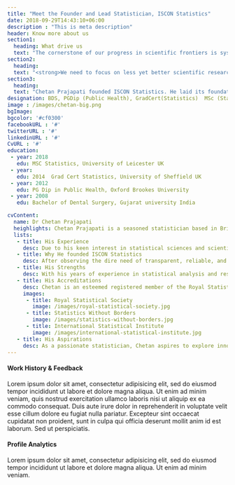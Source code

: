 ```yaml
---
title: "Meet the Founder and Lead Statistician, ISCON Statistics"
date: 2018-09-29T14:43:10+06:00
description : "This is meta description"
header: Know more about us
section1:
  heading: What drive us
  text: "The cornerstone of our progress in scientific frontiers is systematic research. Through it, we are able to advance our knowledge and expertise like never before. The advancements in computing technologies and a tremendous increase in the amount of data have placed a huge responsibility on statistical sciences to be transparent and accurate. Now, it has a crucial role in the development of 'good scientific practices' for the larger benefit of society. <br> <br> Statistics act as a powerful tool for describing, summarising, and deriving inferences from the data. But at the same time, in the wrong hands, it can be misused for publishing misleading research with deceptive headlines and inaccurate methodologies, wrong evaluations, and poor-quality reporting. Based on these unreliable and faulty research findings, many businesses, organisations, and government agencies make decisions that lead to detrimental effects on society and damages people's trust in scientific research."
section2:
  heading: 
  text: "<strong>We need to focus on less yet better scientific research, which should be performed for the right reasons.</strong> <br> These are the words of Doug Altman, a recognised statistician of Oxford University, published in 1994 in the Editorial of ‘The Scandal of Poor Medical Research.'"
section3:
  heading: 
  text: "Chetan Prajapati founded ISCON Statistics. He laid its foundation on two core principles of ethical statistical practice: <br> <ol><li> <strong>Quality in statistical methodology application</strong></li><li><strong>Quality in research reporting </strong></li></ol> <br>At ISCON Statistics, we ardently follow both these principles to deliver precise and quality results. Our expertise in statistical and scientific methodology enables us to perform comprehensive, in-depth, and accurate statistical analysis of the provided data. In turn, this helps you achieve high-quality and reproducible research results, enabling you to make logical and informed decisions."
designation: BDS, PGDip (Public Health), GradCert(Statistics)  MSc (Statistics)
image : /images/chetan-big.png
bgImage: 
bgcolor: '#cf0300'
facebookURL : '#'
twitterURL : '#'
linkedinURL : '#'
CvURL : '#'
education:
 - year: 2018   
   edu: MSC Statistics, University of Leicester UK
 - year: 
   edu: 2014  Grad Cert Statistics, University of Sheffield UK
 - year: 2012  
   edu: PG Dip in Public Health, Oxford Brookes University
 - year: 2008  
   edu: Bachelor of Dental Surgery, Gujarat university India

cvContent:
  name: Dr Chetan Prajapati
  heighlights: Chetan Prajapati is a seasoned statistician based in Bristol, UK. He did his Masters in Medical Statistics and specialisation in Genetic Epidemiology from the renowned University of Leicester.
  lists:
   - title: His Experience 
     desc: Due to his keen interest in statistical sciences and scientific research, he started working as a medical statistician at the Centre for the Prevention of Stroke and Dementia at the University of Oxford, where he worked under the assistance of senior statisticians and researchers on various aspects of scientific researches and analysis. He also worked as an advanced practitioner at the Oxford University Hospital NHS Trust. He made valuable contributions to several hospital-based research studies done at Southmead hospital.  Later on, he started working as a research associate (statistician) at the University of Bristol along with freelance statistical services.
   - title: Why He founded ISCON Statistics
     desc: After observing the dire need of transparent, reliable, and accurate statistical analysis services, Chetan Prajapati started ISCON Statistics. He developed it with a vision to provide high-quality, ethical, and accurate statistical services to businesses, organisations and individuals, alike.  
   - title: His Strengths
     desc: With his years of experience in statistical analysis and research, Chetan Prajapati enjoys strong command over a variety of statistical and scientific research methodologies. He is proficient in the use of the latest statistical software including STATA, MLWin, SPSS, StatXact and Winbugs.  <br> <br> His in-depth knowledge and expertise enable him to present accurate research analysis in a simple and comprehensible way through interactive presentations. He also has experience in researching diverse clinical environments. He is equally proficient in performing qualitative and quantitative research analysis. <br><br> During his career, he gained hands-on experience in the application of three significant statistical inferences in real-world settings, including Bayesian, Frequentist and Likelihood methodologies. 
   - title: His Accreditations	
     desc: Chetan is an esteemed registered member of the Royal Statistical Society (RSS) of the UK and a John Henry Brookes Scholar at Oxford Brookes University.  
     images:
      - title: Royal Statistical Society
        image: /images/royal-statistical-society.jpg
      - title: Statistics Without Borders
        image: /images/statistics-without-borders.jpg
      - title: International Statistical Institute
        image: /images/international-statistical-institute.jpg 
   - title: His Aspirations
     desc: As a passionate statistician, Chetan aspires to explore innovative statistical methodologies for different types of data to provide more precise and reproducible results. Recently, he implemented multi-variate models of time series to find a relationship between two or more than two time series models. 
---
```


#### Work History  & Feedback

Lorem ipsum dolor sit amet, consectetur adipisicing elit, sed do eiusmod tempor incididunt ut labore et dolore magna aliqua. Ut enim ad minim veniam, quis nostrud exercitation ullamco laboris nisi ut aliquip ex ea commodo consequat. Duis aute irure dolor in reprehenderit in voluptate velit esse cillum dolore eu fugiat nulla pariatur. Excepteur sint occaecat cupidatat non proident, sunt in culpa qui officia deserunt mollit anim id est laborum. Sed ut perspiciatis.

#### Profile Analytics

Lorem ipsum dolor sit amet, consectetur adipisicing elit, sed do eiusmod tempor incididunt ut labore et dolore magna aliqua. Ut enim ad minim veniam.